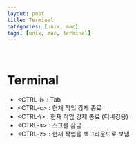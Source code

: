 ```yaml
---
layout: post
title: Terminal
categories: [unix, mac]
tags: [unix, mac, terminal]
---
```


&nbsp;

# Terminal

- \<CTRL-i> : Tab
- \<CTRL-c> : 현재 작업 강제 종료
- \<CTRL-\\> : 현재 작업 강제 종료 (디버깅용)
- \<CTRL-s> : 스크롤 잠금
- \<CTRL-z> : 현재 작업을 백그라운드로 보냄


